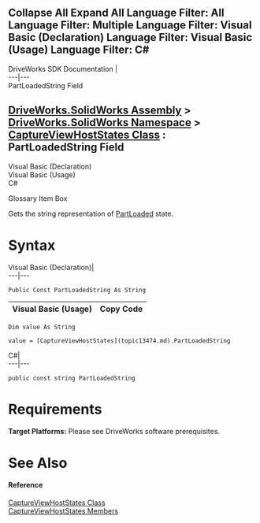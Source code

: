 Collapse All Expand All Language Filter: All  Language Filter: Multiple  Language Filter: Visual Basic (Declaration) Language Filter: Visual Basic (Usage) Language Filter: C#  
---  
DriveWorks SDK Documentation  |   
---|---  
PartLoadedString Field   
  
[DriveWorks.SolidWorks Assembly](topic13342.md) > [DriveWorks.SolidWorks Namespace](topic13345.md) > [CaptureViewHostStates Class](topic13474.md) : PartLoadedString Field  
---  
  
Visual Basic (Declaration)    
Visual Basic (Usage)    
C# 

Glossary Item Box

Gets the string representation of [PartLoaded](topic13501.md) state. 

# Syntax

Visual Basic (Declaration)|   
---|---  
      
    
    Public Const PartLoadedString As String  
  
Visual Basic (Usage)| Copy Code  
---|---  
      
    
    Dim value As String
     
    value = [CaptureViewHostStates](topic13474.md).PartLoadedString  
  
C#|   
---|---  
      
    
    public const string PartLoadedString  
  
# Requirements

**Target Platforms:** Please see DriveWorks software prerequisites.

# See Also

#### Reference

[CaptureViewHostStates Class](topic13474.md)   
[CaptureViewHostStates Members](topic13475.md)


